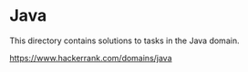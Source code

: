 # Java

This directory contains solutions to tasks in the Java domain.

https://www.hackerrank.com/domains/java